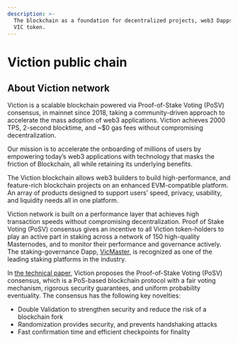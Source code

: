 ```yaml
---
description: >-
  The blockchain as a foundation for decentralized projects, web3 Dapps and the
  VIC token.
---
```


# Viction public chain

## **About Viction network**

Viction is a scalable blockchain powered via Proof-of-Stake Voting (PoSV) consensus, in mainnet since 2018, taking a community-driven approach to accelerate the mass adoption of web3 applications. Viction achieves 2000 TPS, 2-second blocktime, and \~$0 gas fees without compromising decentralization.

Our mission is to accelerate the onboarding of millions of users by empowering today’s web3 applications with technology that masks the friction of Blockchain, all while retaining its underlying benefits.

The Viction blockchain allows web3 builders to build high-performance, and feature-rich blockchain projects on an enhanced EVM-compatible platform. An array of products designed to support users’ speed, privacy, usability, and liquidity needs all in one platform.

Viction network is built on a performance layer that achieves high transaction speeds without compromising decentralization. Proof of Stake Voting (PoSV) consensus gives an incentive to all Viction token-holders to play an active part in staking across a network of 150 high-quality Masternodes, and to monitor their performance and governance actively. The staking-governance Dapp, [VicMaster](https://master.Viction.com/), is recognized as one of the leading staking platforms in the industry.

In [the technical paper](https://Viction.com/files/technical-whitepaper-1.0.pdf), Viction proposes the Proof-of-Stake Voting (PoSV) consensus, which is a PoS-based blockchain protocol with a fair voting mechanism, rigorous security guarantees, and uniform probability eventuality. The consensus has the following key novelties:

* Double Validation to strengthen security and reduce the risk of a blockchain fork
* Randomization provides security, and prevents handshaking attacks
* Fast confirmation time and efficient checkpoints for finality
